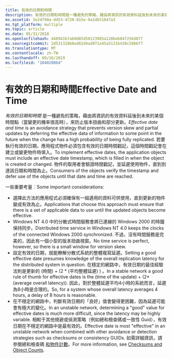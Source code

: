 ```yaml
---
title: 有效的日期和時間
description: 有效的日期和時間是一種避免的策略，藉由將資訊的有效資料延後到未來的某個時間點（當變更的機率很高時），來防止版本扭曲和部分更新。
ms.assetid: 5e24f90a-dd53-4720-815e-9a1db51847a3
ms.tgt_platform: multiple
ms.topic: article
ms.date: 05/31/2018
ms.openlocfilehash: 448941b7ab0d85d50123985a120beb04f256d877
ms.sourcegitcommit: 2d531328b6ed82d4ad971a45a5131b430c5866f7
ms.translationtype: MT
ms.contentlocale: zh-TW
ms.lasthandoff: 09/16/2019
ms.locfileid: "104020864"
---
```

# <a name="effective-date-and-time"></a><span data-ttu-id="01826-103">有效的日期和時間</span><span class="sxs-lookup"><span data-stu-id="01826-103">Effective Date and Time</span></span>

<span data-ttu-id="01826-104">*有效的日期和時間* 是一種避免的策略，藉由將資訊的有效資料延後到未來的某個時間點（當變更的機率很高時），來防止版本扭曲和部分更新。</span><span class="sxs-lookup"><span data-stu-id="01826-104">*Effective date and time* is an avoidance strategy that prevents version skew and partial updates by deferring the effective data of information to some point in the future when the change has a high probability of being fully replicated.</span></span> <span data-ttu-id="01826-105">若要執行有效的日期，應用程式物件必須包含有效的日期時間戳記，這個時間戳記會在建立或變更物件時填入。</span><span class="sxs-lookup"><span data-stu-id="01826-105">To implement effective dates, the application objects must include an effective date timestamp, which is filled in when the object is created or changed.</span></span> <span data-ttu-id="01826-106">物件的取用者會驗證時間戳記，並延遲使用物件，直到到達該日期和時間為止。</span><span class="sxs-lookup"><span data-stu-id="01826-106">Consumers of the objects verify the timestamp and defer use of the objects until that date and time are reached.</span></span>

<span data-ttu-id="01826-107">一些重要考量︰</span><span class="sxs-lookup"><span data-stu-id="01826-107">Some important considerations:</span></span>

-   <span data-ttu-id="01826-108">選擇此方法的應用程式必須確保有一組適用的資料可供使用，直到更新的物件變成有效為止。</span><span class="sxs-lookup"><span data-stu-id="01826-108">Applications that choose this approach must ensure that there is a set of applicable data to use until the updated objects become effective.</span></span>
-   <span data-ttu-id="01826-109">Windows NT 4.0 中的分散式時間服務會將已連線的 Windows 2000 的時鐘保持同步。</span><span class="sxs-lookup"><span data-stu-id="01826-109">Distributed time service in Windows NT 4.0 keeps the clocks of the connected Windows 2000 synchronized.</span></span> <span data-ttu-id="01826-110">不過，沒有時間服務是完美的，因此有一個小型的版本扭曲視窗。</span><span class="sxs-lookup"><span data-stu-id="01826-110">No time service is perfect, however, so there is a small window for version skew.</span></span>
-   <span data-ttu-id="01826-111">設定有效的日期，就能瞭解分散式系統的整體複寫延遲。</span><span class="sxs-lookup"><span data-stu-id="01826-111">Setting a good effective date presumes knowledge of the overall replication latency for the distributed system in question.</span></span> <span data-ttu-id="01826-112">在穩定的網路中，有效日期的最佳經驗法則是更新的 (時間) + (2 \* (平均整體延遲) ) 。</span><span class="sxs-lookup"><span data-stu-id="01826-112">In a stable network a good rule of thumb for effective dates is the (time of the update) + (2\*(average overall latency)).</span></span> <span data-ttu-id="01826-113">因此，對於整體延遲平均4小時的系統而言，延遲為8小時是合理的。</span><span class="sxs-lookup"><span data-stu-id="01826-113">So, for a system whose overall latency averages 4 hours, a delay of 8 hours is reasonable.</span></span>
-   <span data-ttu-id="01826-114">在不穩定的網路中，判斷有效日期的「良好」值會變得更困難，因為延遲可能會有極大的變化。</span><span class="sxs-lookup"><span data-stu-id="01826-114">In an unstable network, determining a "good" value for effective dates is much more difficult, since the latency may be highly variable.</span></span> <span data-ttu-id="01826-115">相較于其他規避或偵測策略（例如總和檢查碼或一致性 Guid），有效日期在不穩定的網路中是最有效的。</span><span class="sxs-lookup"><span data-stu-id="01826-115">Effective date is most "effective" in an unstable network when combined with other avoidance or detection strategies such as checksums or consistency GUIDs.</span></span> <span data-ttu-id="01826-116">如需詳細資訊，請參閱總和檢查碼 [和物件計數](checksums-and-object-counts.md)。</span><span class="sxs-lookup"><span data-stu-id="01826-116">For more information, see [Checksums and Object Counts](checksums-and-object-counts.md).</span></span>

 

 




